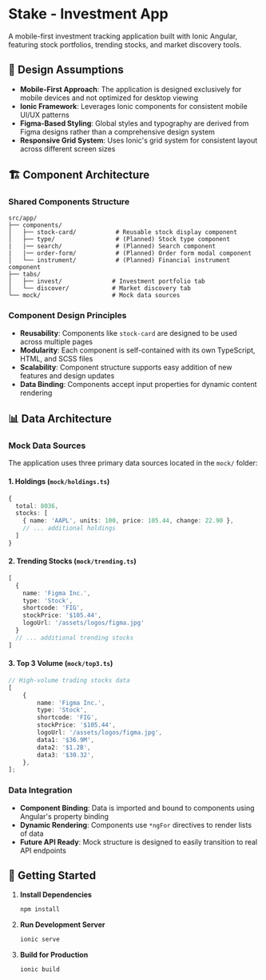 # Stake - Investment App

A mobile-first investment tracking application built with Ionic Angular, featuring stock portfolios, trending stocks, and market discovery tools.

## 🎨 Design Assumptions

- **Mobile-First Approach**: The application is designed exclusively for mobile devices and not optimized for desktop viewing
- **Ionic Framework**: Leverages Ionic components for consistent mobile UI/UX patterns
- **Figma-Based Styling**: Global styles and typography are derived from Figma designs rather than a comprehensive design system
- **Responsive Grid System**: Uses Ionic's grid system for consistent layout across different screen sizes

## 🏗️ Component Architecture

### Shared Components Structure
```
src/app/
├── components/
│   ├── stock-card/           # Reusable stock display component
│   ├── type/                 # (Planned) Stock type component
|   |── search/               # (Planned) Search component
|   |── order-form/           # (Planned) Order form modal component
│   └── instrument/           # (Planned) Financial instrument component
├── tabs/
│   ├── invest/              # Investment portfolio tab
│   └── discover/            # Market discovery tab
└── mock/                    # Mock data sources
```

### Component Design Principles
- **Reusability**: Components like `stock-card` are designed to be used across multiple pages
- **Modularity**: Each component is self-contained with its own TypeScript, HTML, and SCSS files
- **Scalability**: Component structure supports easy addition of new features and design updates
- **Data Binding**: Components accept input properties for dynamic content rendering

## 📊 Data Architecture

### Mock Data Sources
The application uses three primary data sources located in the `mock/` folder:

#### 1. Holdings (`mock/holdings.ts`)
```typescript
{
  total: 8036,
  stocks: [
    { name: 'AAPL', units: 100, price: 105.44, change: 22.90 },
    // ... additional holdings
  ]
}
```

#### 2. Trending Stocks (`mock/trending.ts`)
```typescript
[
  {
    name: 'Figma Inc.',
    type: 'Stock',
    shortcode: 'FIG',
    stockPrice: '$105.44',
    logoUrl: '/assets/logos/figma.jpg'
  }
  // ... additional trending stocks
]
```

#### 3. Top 3 Volume (`mock/top3.ts`)
```typescript
// High-volume trading stocks data
[
    {
        name: 'Figma Inc.',
        type: 'Stock',
        shortcode: 'FIG',
        stockPrice: '$105.44',
        logoUrl: '/assets/logos/figma.jpg',
        data1: '$36.9M',
        data2: '$1.2B',
        data3: '$30.32',
    },
];
```

### Data Integration
- **Component Binding**: Data is imported and bound to components using Angular's property binding
- **Dynamic Rendering**: Components use `*ngFor` directives to render lists of data
- **Future API Ready**: Mock structure is designed to easily transition to real API endpoints

## 🚀 Getting Started

1. **Install Dependencies**
   ```bash
   npm install
   ```

2. **Run Development Server**
   ```bash
   ionic serve
   ```

3. **Build for Production**
   ```bash
   ionic build
   ```